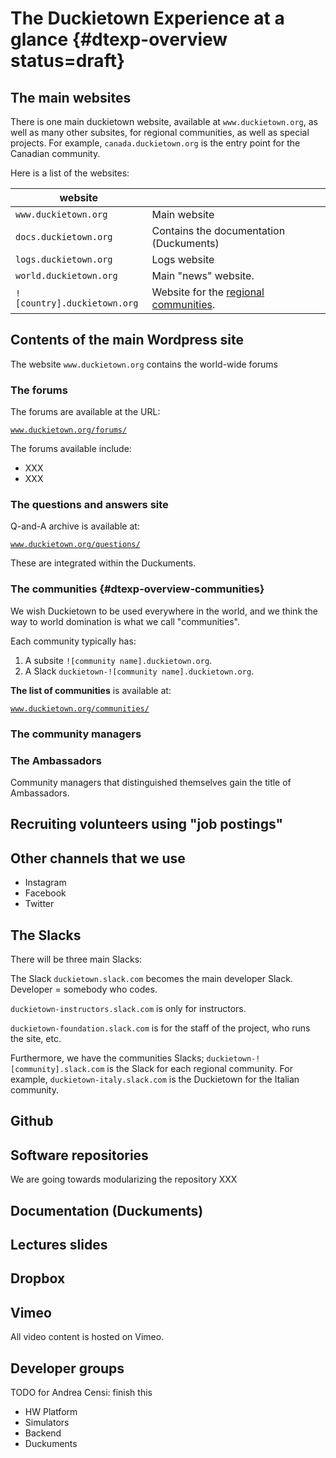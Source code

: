 # The Duckietown Experience at a glance {#dtexp-overview status=draft}



## The main websites

There is one main duckietown website, available at `www.duckietown.org`, as well as many other subsites, for regional communities, as well as special projects. For example, `canada.duckietown.org` is the entry point for the Canadian community.

Here is a list of the websites:

| website                     |                                                              |
| --------------------------- | ------------------------------------------------------------ |
| `www.duckietown.org`        | Main website                                                 |
| `docs.duckietown.org`       | Contains the documentation (Duckuments)                      |
| `logs.duckietown.org`       | Logs website                                                 |
| `world.duckietown.org`      | Main "news" website.                                         |
| `![country].duckietown.org` | Website for the [regional communities](#dtexp-overview-communities). |

## Contents of the main Wordpress site

The website `www.duckietown.org` contains the world-wide forums 

### The forums

The forums are available at the URL:

[`www.duckietown.org/forums/`](https://www.duckietown.org/forums/)

The forums available include:

- XXX
- XXX

### The questions and answers site

Q-and-A archive is available at:

[`www.duckietown.org/questions/`](https://www.duckietown.org/questions/)

These are integrated within the Duckuments.

### The communities {#dtexp-overview-communities}

We wish Duckietown to be used everywhere in the world, and we think the way to world domination is what we call "communities".

Each community typically has:

1. A subsite `![community name].duckietown.org`.
2. A Slack `duckietown-![community name].duckietown.org`.


**The list of communities** is available at:

[`www.duckietown.org/communities/`](https://www.duckietown.org/communities/)

### The community managers

### The Ambassadors

Community managers that distinguished themselves gain the title of Ambassadors.

## Recruiting volunteers using "job postings"

## Other channels that we use

- Instagram
- Facebook
- Twitter


## The Slacks

There will be three main Slacks:

The Slack `duckietown.slack.com` becomes the main developer Slack. Developer = somebody who codes.

`duckietown-instructors.slack.com` is only for instructors.

`duckietown-foundation.slack.com` is for the staff of the project, who runs the site, etc.


Furthermore, we have the communities Slacks;  `duckietown-![community].slack.com` is the Slack for each regional community. For example, `duckietown-italy.slack.com` is the Duckietown for the Italian community.

## Github

## Software repositories

We are going towards modularizing the repository XXX

## Documentation (Duckuments)

## Lectures slides

## Dropbox

## Vimeo

All video content is hosted on Vimeo.


## Developer groups

TODO for Andrea Censi: finish this

- HW Platform
- Simulators
- Backend
- Duckuments
